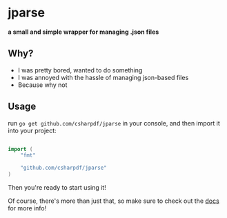 # jparse
__**a small and simple wrapper for managing .json files**__

## Why?

- I was pretty bored, wanted to do something
- I was annoyed with the hassle of managing json-based files
- Because why not

## Usage

run `go get github.com/csharpdf/jparse` in your console, and then import it into your project:

```go

import (
	"fmt"

	"github.com/csharpdf/jparse"
)
```
Then you're ready to start using it!

Of course, there's more than just that, so make sure to check out the [docs](https://github.com/csharpdf/jparse/wiki) for more info!
